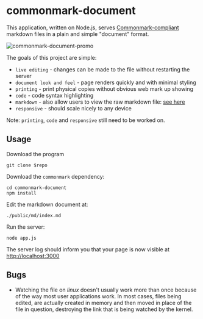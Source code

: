 commonmark-document
===================

This application, written on Node.js, serves [Commonmark-compliant](http://commonmark.org/) markdown files in a plain and simple "document" format.

![commonmark-document-promo](https://raw.githubusercontent.com/raptastics/commonmark-document/master/commonmark-document-promo.png)

The goals of this project are simple:

* `live editing` - changes can be made to the file without restarting the server
* `document look and feel` - page renders quickly and with minimal styling
* `printing` - print physical copies without obvious web mark up showing
* `code` - code syntax highlighting
* `markdown` - also allow users to view the raw markdown file: [see here](/md/index.md)
* `responsive` - should scale nicely to any device

Note: `printing`, `code` and `responsive` still need to be worked on.

Usage
-----

Download the program

    git clone $repo

Download the `commonmark` dependency:

    cd commonmark-document
    npm install

Edit the markdown document at:

    ./public/md/index.md

Run the server:

    node app.js

The server log should inform you that your page is now visible at [http://localhost:3000](http://localhost:3000)

Bugs
----

* Watching the file on *linux* doesn't usually work more than once because of the way most user applications work. In most cases, files being edited, are actually created in memory and then moved in place of the file in question, destroying the link that is being watched by the kernel.
